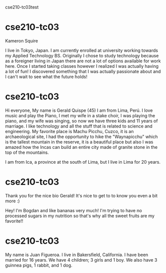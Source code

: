 
cse210-tc03test


# cse210-tc03

Kameron Squire

I live in Tokyo, Japan. I am currently enrolled at university working towards
my Applied Technology BS. Originally I chose to study technology because as a 
foreigner living in Japan there are not a lot of options available for work 
here. Once I started taking classes however I realized I was actually having a
 lot of fun! I discovered something that I was actually passionate about and I
  can't wait to see what the future holds!


# cse210-tc03

Hi everyone, My name is Gerald Quispe (45) I am from Lima, Perú. I love music and play the Piano, I met my wife in a stake choir, I was playing the piano, and my wife was singing, so now we have three kids and 11 years of marriage. I like technology and all the stuff that is related to science and engineering. My favorite place is Machu Picchu, Cuzco, it is an archaeological site, I had the opportunity to hike the "Waynapicchu" which is the tallest mountain in the reserve, it is a beautiful place but also I was amazed how the Incas can build an entire city made of granite stone in the top of the mountains.

I am from Ica, a province at the south of Lima, but I live in Lima for 20 years.

# cse210-tc03


Thank you for the nice bio Gerald!
It's nice to get to to know you even a bit more :)

Hey!
I'm Bogdan and like bananas very much!
I'm trying to have no processed sugars in my nutrition so that's why all the sweet fruits are my favorite!!

# cse210-tc03

My name is Juan Figueroa. I live in Bakersfield, California. 
I have been married for 16 years. We have 4 children; 3 girls and 1 boy. 
We also have 3 guinnea pigs, 1 rabbit, and 1 dog. 